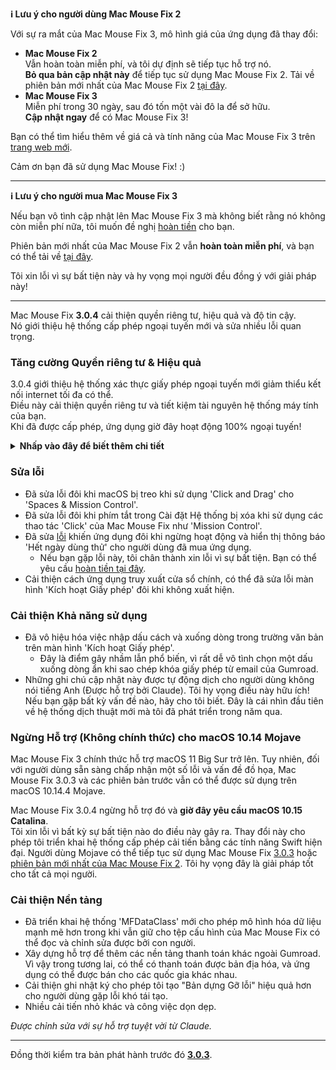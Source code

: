 **ℹ️ Lưu ý cho người dùng Mac Mouse Fix 2**

Với sự ra mắt của Mac Mouse Fix 3, mô hình giá của ứng dụng đã thay đổi:

- **Mac Mouse Fix 2**\
Vẫn hoàn toàn miễn phí, và tôi dự định sẽ tiếp tục hỗ trợ nó.\
**Bỏ qua bản cập nhật này** để tiếp tục sử dụng Mac Mouse Fix 2. Tải về phiên bản mới nhất của Mac Mouse Fix 2 [tại đây](https://redirect.macmousefix.com/?target=mmf2-latest).
- **Mac Mouse Fix 3**\
Miễn phí trong 30 ngày, sau đó tốn một vài đô la để sở hữu.\
**Cập nhật ngay** để có Mac Mouse Fix 3!

Bạn có thể tìm hiểu thêm về giá cả và tính năng của Mac Mouse Fix 3 trên [trang web mới](https://macmousefix.com/).

Cảm ơn bạn đã sử dụng Mac Mouse Fix! :)

---

**ℹ️ Lưu ý cho người mua Mac Mouse Fix 3**

Nếu bạn vô tình cập nhật lên Mac Mouse Fix 3 mà không biết rằng nó không còn miễn phí nữa, tôi muốn đề nghị [hoàn tiền](https://redirect.macmousefix.com/?target=mmf-apply-for-refund) cho bạn.

Phiên bản mới nhất của Mac Mouse Fix 2 vẫn **hoàn toàn miễn phí**, và bạn có thể tải về [tại đây](https://redirect.macmousefix.com/?target=mmf2-latest).

Tôi xin lỗi vì sự bất tiện này và hy vọng mọi người đều đồng ý với giải pháp này!

---

Mac Mouse Fix **3.0.4** cải thiện quyền riêng tư, hiệu quả và độ tin cậy.\
Nó giới thiệu hệ thống cấp phép ngoại tuyến mới và sửa nhiều lỗi quan trọng.

### Tăng cường Quyền riêng tư & Hiệu quả

3.0.4 giới thiệu hệ thống xác thực giấy phép ngoại tuyến mới giảm thiểu kết nối internet tối đa có thể.\
Điều này cải thiện quyền riêng tư và tiết kiệm tài nguyên hệ thống máy tính của bạn.\
Khi đã được cấp phép, ứng dụng giờ đây hoạt động 100% ngoại tuyến!

<details>
<summary><b>Nhấp vào đây để biết thêm chi tiết</b></summary>
Các phiên bản trước xác thực giấy phép trực tuyến mỗi lần khởi động, có thể cho phép nhật ký kết nối được lưu trữ bởi máy chủ bên thứ ba (GitHub và Gumroad). Hệ thống mới loại bỏ các kết nối không cần thiết – sau khi kích hoạt giấy phép ban đầu, nó chỉ kết nối internet nếu dữ liệu giấy phép cục bộ bị hỏng.
<br><br>
Mặc dù tôi chưa bao giờ ghi lại hành vi người dùng, nhưng về mặt lý thuyết, hệ thống trước đây cho phép máy chủ bên thứ ba ghi lại địa chỉ IP và thời gian kết nối. Gumroad cũng có thể ghi lại khóa giấy phép của bạn và có thể liên kết nó với bất kỳ thông tin cá nhân nào họ ghi lại về bạn khi bạn mua Mac Mouse Fix.
<br><br>
Tôi đã không xem xét những vấn đề riêng tư tinh tế này khi xây dựng hệ thống cấp phép ban đầu, nhưng bây giờ, Mac Mouse Fix đã riêng tư và không cần internet nhất có thể!
<br><br>
Xem thêm <a href=https://gumroad.com/privacy>chính sách quyền riêng tư của Gumroad</a> và <a href=https://github.com/noah-nuebling/mac-mouse-fix/issues/976#issuecomment-2140955801>bình luận trên GitHub</a> của tôi.

</details>

### Sửa lỗi

- Đã sửa lỗi đôi khi macOS bị treo khi sử dụng 'Click and Drag' cho 'Spaces & Mission Control'.
- Đã sửa lỗi đôi khi phím tắt trong Cài đặt Hệ thống bị xóa khi sử dụng các thao tác 'Click' của Mac Mouse Fix như 'Mission Control'.
- Đã sửa [lỗi](https://github.com/noah-nuebling/mac-mouse-fix/issues?q=state%3Aopen%20label%3A%22%27Free%20days%20are%20over%27%20bug%22) khiến ứng dụng đôi khi ngừng hoạt động và hiển thị thông báo 'Hết ngày dùng thử' cho người dùng đã mua ứng dụng.
    - Nếu bạn gặp lỗi này, tôi chân thành xin lỗi vì sự bất tiện. Bạn có thể yêu cầu [hoàn tiền tại đây](https://redirect.macmousefix.com/?message=&target=mmf-apply-for-refund).
- Cải thiện cách ứng dụng truy xuất cửa sổ chính, có thể đã sửa lỗi màn hình 'Kích hoạt Giấy phép' đôi khi không xuất hiện.

### Cải thiện Khả năng sử dụng

- Đã vô hiệu hóa việc nhập dấu cách và xuống dòng trong trường văn bản trên màn hình 'Kích hoạt Giấy phép'.
    - Đây là điểm gây nhầm lẫn phổ biến, vì rất dễ vô tình chọn một dấu xuống dòng ẩn khi sao chép khóa giấy phép từ email của Gumroad.
- Những ghi chú cập nhật này được tự động dịch cho người dùng không nói tiếng Anh (Được hỗ trợ bởi Claude). Tôi hy vọng điều này hữu ích! Nếu bạn gặp bất kỳ vấn đề nào, hãy cho tôi biết. Đây là cái nhìn đầu tiên về hệ thống dịch thuật mới mà tôi đã phát triển trong năm qua.

### Ngừng Hỗ trợ (Không chính thức) cho macOS 10.14 Mojave

Mac Mouse Fix 3 chính thức hỗ trợ macOS 11 Big Sur trở lên. Tuy nhiên, đối với người dùng sẵn sàng chấp nhận một số lỗi và vấn đề đồ họa, Mac Mouse Fix 3.0.3 và các phiên bản trước vẫn có thể được sử dụng trên macOS 10.14.4 Mojave.

Mac Mouse Fix 3.0.4 ngừng hỗ trợ đó và **giờ đây yêu cầu macOS 10.15 Catalina**.\
Tôi xin lỗi vì bất kỳ sự bất tiện nào do điều này gây ra. Thay đổi này cho phép tôi triển khai hệ thống cấp phép cải tiến bằng các tính năng Swift hiện đại. Người dùng Mojave có thể tiếp tục sử dụng Mac Mouse Fix [3.0.3](https://github.com/noah-nuebling/mac-mouse-fix/releases/tag/3.0.3) hoặc [phiên bản mới nhất của Mac Mouse Fix 2](https://redirect.macmousefix.com/?target=mmf2-latest). Tôi hy vọng đây là giải pháp tốt cho tất cả mọi người.

### Cải thiện Nền tảng

- Đã triển khai hệ thống 'MFDataClass' mới cho phép mô hình hóa dữ liệu mạnh mẽ hơn trong khi vẫn giữ cho tệp cấu hình của Mac Mouse Fix có thể đọc và chỉnh sửa được bởi con người.
- Xây dựng hỗ trợ để thêm các nền tảng thanh toán khác ngoài Gumroad. Vì vậy trong tương lai, có thể có thanh toán được bản địa hóa, và ứng dụng có thể được bán cho các quốc gia khác nhau.
- Cải thiện ghi nhật ký cho phép tôi tạo "Bản dựng Gỡ lỗi" hiệu quả hơn cho người dùng gặp lỗi khó tái tạo.
- Nhiều cải tiến nhỏ khác và công việc dọn dẹp.

*Được chỉnh sửa với sự hỗ trợ tuyệt vời từ Claude.*

---

Đồng thời kiểm tra bản phát hành trước đó [**3.0.3**](https://github.com/noah-nuebling/mac-mouse-fix/releases/tag/3.0.3).